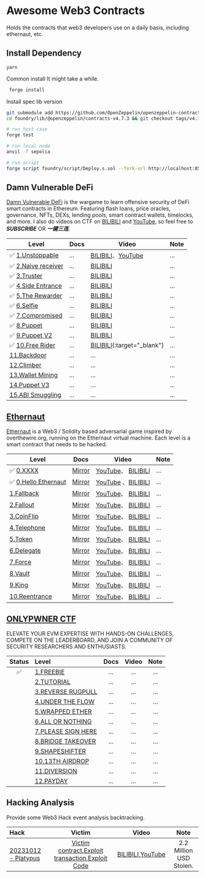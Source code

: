 # Awesome Web3 Contracts

Holds the contracts that web3 developers use on a daily basis, including ethernaut, etc.

## Install Dependency

```yarn
yarn
```

Common install
It might take a while.

```bash
 forge install
```

Install spec lib version

```bash
git submodule add https://github.com/OpenZeppelin/openzeppelin-contracts foundry/lib/@openzeppelin/contracts-v4.7.3
cd foundry/lib/@openzeppelin/contracts-v4.7.3 && git checkout tags/v4.7.3 && cd ../../../../
```

```bash
# run test case
forge test

# run local node
anvil -f sepolia

# run script
forge script foundry/script/Deploy.s.sol --fork-url http://localhost:8545 --broadcast
```

## Damn Vulnerable DeFi

[Damn Vulnerable DeFi](https://www.damnvulnerabledefi.xyz/) is the wargame to learn offensive security of DeFi smart contracts in Ethereum. Featuring flash loans, price oracles, governance, NFTs, DEXs, lending pools, smart contract wallets, timelocks, and more. I also do videos on CTF on [BILIBILI](https://www.bilibili.com/list/3493272831920239?desc=0&sid=3695249&bvid=BV1aw411C7E8) and [YouTube](https://www.youtube.com/watch?v=GJwiet8NGS4&list=PLYYL7LUg7BXTTOHhLmh4zjOwdSjhnKtVE&index=1), so feel free to ***SUBSCRIBE*** OR  ***一键三连***.

| Level | Docs | Video | Note |
| -------- | --- | ------ | ---- |
| ✅ [1.Unstoppable](https://www.damnvulnerabledefi.xyz/challenges/unstoppable/) | ...  | [BILIBILI](https://www.bilibili.com/list/3493272831920239?desc=0&sid=3695249&bvid=BV1wN411t7Ss)、[YouTube](https://www.youtube.com/watch?v=DcH2fm30i_o&list=PLYYL7LUg7BXTTOHhLmh4zjOwdSjhnKtVE&index=2) | ... |
| ✅ [2.Naive receiver](https://www.damnvulnerabledefi.xyz/challenges/naive-receiver/) | ...  |  [BILIBILI](https://www.bilibili.com/list/3493272831920239?desc=0&sid=3695249&bvid=BV1nN411t7FM) | ... |
| ✅ [3.Truster](https://www.damnvulnerabledefi.xyz/challenges/truster/) | ...  | [BILIBILI](https://www.bilibili.com/list/3493272831920239?desc=0&sid=3695249&bvid=BV1iQ4y1s7Vy) | ... |
| ✅ [4.Side Entrance](https://www.damnvulnerabledefi.xyz/challenges/side-entrance/)| ...  | [BILIBILI](https://www.bilibili.com/list/3493272831920239?desc=0&sid=3695249&bvid=BV11w411678R)  | ... |
| ✅ [5.The Rewarder](https://www.damnvulnerabledefi.xyz/challenges/the-rewarder/) | ... | [BILIBILI](https://www.bilibili.com/list/3493272831920239?desc=0&sid=3695249&bvid=BV1QN411s7bj)   | ... |
| ✅ [6.Selfie](https://www.damnvulnerabledefi.xyz/challenges/selfie/) | ...  | [BILIBILI](https://www.bilibili.com/list/3493272831920239?desc=0&sid=3695249&bvid=BV1cN4y1C7Ly) | ... |
| ✅ [7.Compromised](https://www.damnvulnerabledefi.xyz/challenges/compromised/) | ...  | [BILIBILI](https://www.bilibili.com/list/3493272831920239?desc=0&sid=3695249&bvid=BV1vu4y1p7nH) | ... |
| ✅ [8.Puppet](https://www.damnvulnerabledefi.xyz/challenges/puppet/) | ...  | [BILIBILI](https://www.bilibili.com/list/3493272831920239?desc=0&sid=3695249&bvid=BV1XC4y1G7tj) | ... |
| ✅ [9.Puppet V2](https://www.damnvulnerabledefi.xyz/challenges/puppet-v2/) | ...  |[BILIBILI](https://www.bilibili.com/list/3493272831920239?desc=0&sid=3695249&bvid=BV1784y1d7X3)| ... |
| ✅ [10.Free Rider](https://www.damnvulnerabledefi.xyz/challenges/free-rider/) | ...  | [BILIBILI](https://www.bilibili.com/list/3493272831920239?desc=0&sid=3695249&bvid=BV1sw411w7Y1){:target="_blank"} | ... |
|  [11.Backdoor]() | ...  | ... | ... |
|  [12.Climber]() | ...  | ... | ... |
|  [13.Wallet Mining]() | ...  | ... | ... |
|  [14.Puppet V3]() | ...  | ... | ... |
|  [15.ABI Smuggling]() | ...  | ... | ... |


## [Ethernaut](https://ethernaut.openzeppelin.com/)

[Ethernaut](https://ethernaut.openzeppelin.com/) is a Web3 / Solidity based adversarial game inspired by overthewire.org, running on the Ethernaut virtual machine. Each level is a smart contract that needs to be hacked.


| Level | Docs | Video | Note |
| -------- | --- | ------ | ---- |
| ✅  [0.XXXX]() | [Mirror]()  | [YouTube]()、 [BILIBILI]() | ... |
| ✅  [0.Hello Ethernaut](https://ethernaut.openzeppelin.com/level/0x7E0f53981657345B31C59aC44e9c21631Ce710c7) | [Mirror]() | [YouTube](https://www.youtube.com/watch?v=BE0J7I13CPo)  、[BILIBILI](https://www.bilibili.com/video/BV1GV411w7bk) | ... |
|   [1.Fallback]() | [Mirror]()  | [YouTube]()、 [BILIBILI]() | ... |
|   [2.Fallout]() | [Mirror]()  | [YouTube]()、 [BILIBILI]() | ... |
|   [3.CoinFlip]() | [Mirror]()  | [YouTube]()、 [BILIBILI]() | ... |
|   [4.Telephone]() | [Mirror]()  | [YouTube]()、 [BILIBILI]() | ... |
|   [5.Token]() | [Mirror]()  | [YouTube]()、 [BILIBILI]() | ... |
|   [6.Delegate]() | [Mirror]()  | [YouTube]()、 [BILIBILI]() | ... |
|   [7.Force]() | [Mirror]()  | [YouTube]()、 [BILIBILI]() | ... |
|   [8.Vault]() | [Mirror]()  | [YouTube]()、 [BILIBILI]() | ... |
|   [9.King]() | [Mirror]()  | [YouTube]()、 [BILIBILI]() | ... |
|   [10.Reentrance]() | [Mirror]()  | [YouTube]()、 [BILIBILI]() | ... |


## [ONLYPWNER CTF](https://onlypwner.xyz)

ELEVATE YOUR EVM EXPERTISE WITH HANDS-ON CHALLENGES, COMPETE ON THE LEADERBOARD, AND JOIN A COMMUNITY OF SECURITY RESEARCHERS AND ENTHUSIASTS.

| Status | Level                                                    | Docs | Video | Note |
| :----: | :------------------------------------------------------- | :--: | :---: | :--: |
|   ✅   | [1.FREEBIE](https://onlypwner.xyz/challenges/5)          | ...  |  ...  | ...  |
|        | [2.TUTORIAL](https://onlypwner.xyz/challenges/1)         | ...  |  ...  | ...  |
|        | [3.REVERSE RUGPULL](https://onlypwner.xyz/challenges/7)  | ...  |  ...  | ...  |
|        | [4.UNDER THE FLOW](https://onlypwner.xyz/challenges/9)   | ...  |  ...  | ...  |
|        | [5.WRAPPED ETHER](https://onlypwner.xyz/challenges/12)   | ...  |  ...  | ...  |
|        | [6.ALL OR NOTHING](https://onlypwner.xyz/challenges/10)  | ...  |  ...  | ...  |
|        | [7.PLEASE SIGN HERE](https://onlypwner.xyz/challenges/6) | ...  |  ...  | ...  |
|        | [8.BRIDGE TAKEOVER](https://onlypwner.xyz/challenges/3)  | ...  |  ...  | ...  |
|        | [9.SHAPESHIFTER](https://onlypwner.xyz/challenges/8)     | ...  |  ...  | ...  |
|        | [10.13TH AIRDROP](https://onlypwner.xyz/challenges/2)    | ...  |  ...  | ...  |
|        | [11.DIVERSION](https://onlypwner.xyz/challenges/4)       | ...  |  ...  | ...  |
|        | [12.PAYDAY](https://onlypwner.xyz/challenges/11)         | ...  |  ...  | ...  |


## Hacking Analysis

Provide some Web3 Hack event analysis backtracking.

| Hack                                                    |  Victim | Video | Note |
| :------------------------------------------------------- | :--: | :---: | :--: |
| [20231012 - Platypus](https://mirror.xyz/leekdev.eth/RYeKmdl1rkds5IwKTw2Wnr8zLzEDug02xseUZ_wMwvA)|[Victim contract](https://snowtrace.io/address/0x4658EA7e9960D6158a261104aAA160cC953bb6ba),[Exploit transaction](https://snowtrace.io/tx/0xab5f6242fb073af1bb3cd6e891bc93d247e748a69e599a3744ff070447acb20f),[Exploit Code](./contracts/Hack/20231012-Platypus.sol) |  [BILIBILI](https://www.bilibili.com/video/BV14u4y1E7nk),[YouTube](https://www.youtube.com/watch?v=THp4budcfpc)  | 2.2 Million USD Stolen.  |

